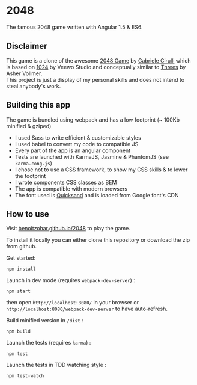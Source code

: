 # 2048
The famous 2048 game written with Angular 1.5 & ES6.

Disclaimer
---------

This game is a clone of the awesome [2048 Game](https://gabrielecirulli.github.io/2048/) by [Gabriele Cirulli](http://gabrielecirulli.com) which is based on [1024](https://itunes.apple.com/us/app/1024!/id823499224) by Veewo Studio and conceptually similar to [Threes](http://asherv.com/threes/) by Asher Vollmer.  
This project is just a display of my personal skills and does not intend to steal
anybody's work.

Building this app
-----------------

The game is bundled using webpack and has a low footprint (~ 100Kb minified & gziped)
- I used Sass to write efficient & customizable styles
- I used babel to convert my code to compatible JS
- Every part of the app is an angular component
- Tests are launched with KarmaJS, Jasmine & PhantomJS (see `karma.cong.js`)
- I chose not to use a CSS framework, to show my CSS skills & to lower the footprint
- I wrote components CSS classes as [BEM](http://getbem.com/)
- The app is compatible with modern browsers
- The font used is [Quicksand](https://fonts.google.com/specimen/Quicksand) and is loaded from Google font's CDN

How to use
---------

Visit [benoitzohar.github.io/2048](https://benoitzohar.github.io/2048) to play the game.

To install it locally you can either clone this repository or download the zip from github.

Get started:

```
npm install
```

Launch in dev mode (requires `webpack-dev-server`) :
```
npm start
```

then open `http://localhost:8080/` in your browser or `http://localhost:8080/webpack-dev-server` to have auto-refresh.

Build minified version in `/dist` :
```
npm build
```

Launch the tests (requires `karma`) :
```
npm test
```
Launch the tests in TDD watching style :
```
npm test-watch
```
